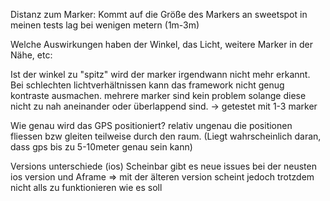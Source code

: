 Distanz zum Marker:
Kommt auf die Größe des Markers an sweetspot in meinen tests lag bei wenigen metern (1m-3m)

Welche Auswirkungen haben der Winkel, das Licht, weitere Marker in der Nähe, etc:

Ist der winkel zu "spitz" wird der marker irgendwann nicht mehr erkannt. 
Bei schlechten lichtverhältnissen kann das framework nicht genug kontraste ausmachen.
mehrere marker sind kein problem solange diese nicht zu nah aneinander oder überlappend sind. 
-> getestet mit 1-3 marker

Wie genau wird das GPS positioniert?
relativ ungenau die positionen fliessen bzw gleiten teilweise durch den raum.
(Liegt wahrscheinlich daran, dass gps bis zu 5-10meter genau sein kann)

Versions unterschiede (ios)
Scheinbar gibt es neue issues bei der neusten ios version und Aframe => 
mit der älteren version scheint jedoch trotzdem nicht alls zu funktionieren wie es soll